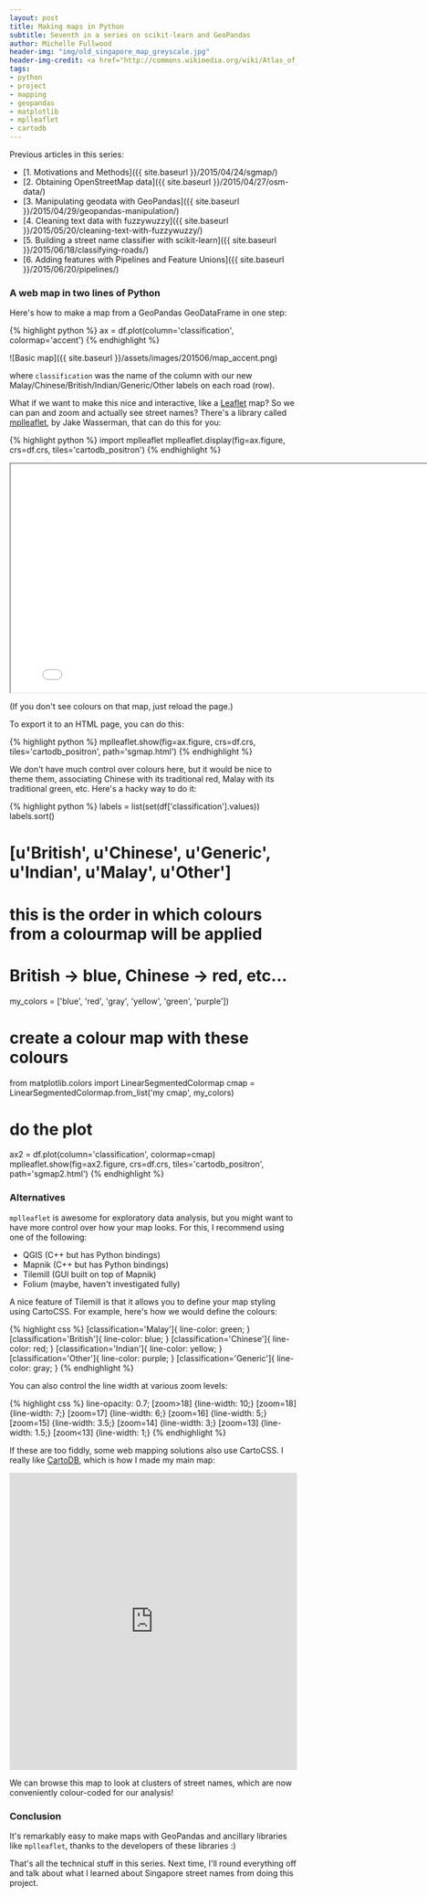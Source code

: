 ```yaml
---
layout: post
title: Making maps in Python
subtitle: Seventh in a series on scikit-learn and GeoPandas
author: Michelle Fullwood
header-img: "img/old_singapore_map_greyscale.jpg"
header-img-credit: <a href="http://commons.wikimedia.org/wiki/Atlas_of_Singapore#/media/File:Part_of_Singapore_Island_(British_Library_India_Office_Records,_1825,_detail).jpg">Wikimedia Commons</a>
tags:
- python
- project
- mapping
- geopandas
- matplotlib
- mplleaflet
- cartodb
---
```


Previous articles in this series:

* [1. Motivations and Methods]({{ site.baseurl }}/2015/04/24/sgmap/)
* [2. Obtaining OpenStreetMap data]({{ site.baseurl }}/2015/04/27/osm-data/)
* [3. Manipulating geodata with GeoPandas]({{ site.baseurl }}/2015/04/29/geopandas-manipulation/)
* [4. Cleaning text data with fuzzywuzzy]({{ site.baseurl }}/2015/05/20/cleaning-text-with-fuzzywuzzy/)
* [5. Building a street name classifier with scikit-learn]({{ site.baseurl }}/2015/06/18/classifying-roads/)
* [6. Adding features with Pipelines and Feature Unions]({{ site.baseurl }}/2015/06/20/pipelines/)

### A web map in two lines of Python

Here's how to make a map from a GeoPandas GeoDataFrame in one step:

{% highlight python %}
ax = df.plot(column='classification', colormap='accent')
{% endhighlight %}

![Basic map]({{ site.baseurl }}/assets/images/201506/map_accent.png)

where `classification` was the name of the column with our new
Malay/Chinese/British/Indian/Generic/Other labels on each road (row).

What if we want to make this nice and interactive, like a [Leaflet](http://leafletjs.com/) map?
So we can pan and zoom and actually see street names?
There's a library called [mplleaflet](https://github.com/jwass/mplleaflet),
by Jake Wasserman, that can do this for you:

{% highlight python %}
import mplleaflet
mplleaflet.display(fig=ax.figure, crs=df.crs, tiles='cartodb_positron')
{% endhighlight %}

<iframe width="800" height="400" src="{{ site.baseurl }}/assets/images/201506/sgmap2.html"></iframe>

(If you don't see colours on that map, just reload the page.)

To export it to an HTML page, you can do this:

{% highlight python %}
mplleaflet.show(fig=ax.figure, crs=df.crs, tiles='cartodb_positron', path='sgmap.html')
{% endhighlight %}

We don't have much control over colours here, but it would be nice to theme them,
associating Chinese with its traditional red, Malay with its traditional green,
etc. Here's a hacky way to do it:

{% highlight python %}
labels = list(set(df['classification'].values))
labels.sort()
# [u'British', u'Chinese', u'Generic', u'Indian', u'Malay', u'Other']
# this is the order in which colours from a colourmap will be applied

# British -> blue, Chinese -> red, etc...
my_colors = ['blue', 'red', 'gray', 'yellow', 'green', 'purple'])

# create a colour map with these colours
from matplotlib.colors import LinearSegmentedColormap
cmap = LinearSegmentedColormap.from_list('my cmap', my_colors)

# do the plot
ax2 = df.plot(column='classification', colormap=cmap)
mplleaflet.show(fig=ax2.figure, crs=df.crs, tiles='cartodb_positron', path='sgmap2.html')
{% endhighlight %}

### Alternatives

`mplleaflet` is awesome for exploratory data analysis, but you might want to have more control over how your map looks. For this, I recommend using one of the following:

* QGIS (C++ but has Python bindings)
* Mapnik (C++ but has Python bindings)
* Tilemill (GUI built on top of Mapnik)
* Folium (maybe, haven't investigated fully)

A nice feature of Tilemill is that it allows you to define your map styling using CartoCSS. For example, here's how we would define the colours:

{% highlight css %}
[classification='Malay']{ line-color: green; }
[classification='British']{ line-color: blue; }
[classification='Chinese']{ line-color: red; }
[classification='Indian']{ line-color: yellow; }
[classification='Other']{ line-color: purple; }
[classification='Generic']{ line-color: gray; }
{% endhighlight %}

You can also control the line width at various zoom levels:

{% highlight css %}
line-opacity: 0.7;
[zoom>18] {line-width: 10;}
[zoom=18] {line-width: 7;}
[zoom=17] {line-width: 6;}
[zoom=16] {line-width: 5;}
[zoom=15] {line-width: 3.5;}
[zoom=14] {line-width: 3;}
[zoom=13] {line-width: 1.5;}
[zoom<13] {line-width: 1;}
{% endhighlight %}

If these are too fiddly, some web mapping solutions also use CartoCSS.
I really like [CartoDB](https://cartodb.com), which is how I made my main map:

<iframe width='100%' height='520' frameborder='0' src='http://michelleful.cartodb.com/viz/b722485c-dbf6-11e4-9a7e-0e0c41326911/embed_map'></iframe>

We can browse this map to look at clusters of street names, which are now conveniently colour-coded for our analysis!

### Conclusion

It's remarkably easy to make maps with GeoPandas and ancillary libraries like `mplleaflet`, thanks to the developers of these libraries :)

That's all the technical stuff in this series. Next time, I'll round everything off
and talk about what I learned about Singapore street names from doing this project.
